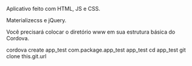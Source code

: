 Aplicativo feito com HTML, JS e CSS. 

Materializecss e jQuery.

Você precisará colocar o diretório www em sua estrutura básica do Cordova.

cordova create app_test com.package.app_test app_test
cd app_test
git clone this.git.url


